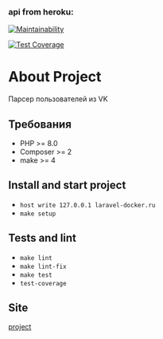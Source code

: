 ### api from heroku:
[![Maintainability](https://api.codeclimate.com/v1/badges/1433e161c6fc40dc15b7/maintainability)](https://codeclimate.com/github/vasilysmolin/user-parser/maintainability)

[![Test Coverage](https://api.codeclimate.com/v1/badges/1433e161c6fc40dc15b7/test_coverage)](https://codeclimate.com/github/vasilysmolin/user-parser/test_coverage)

# About Project
Парсер пользователей из VK

## Требования

* PHP >= 8.0
* Composer >= 2
* make >= 4

## Install and start project
* `host write 127.0.0.1 laravel-docker.ru`
* `make setup`


## Tests and lint

* `make lint`
* `make lint-fix`
* `make test`
* `test-coverage`

## Site
[project](https://user-parser.herokuapp.com/)

